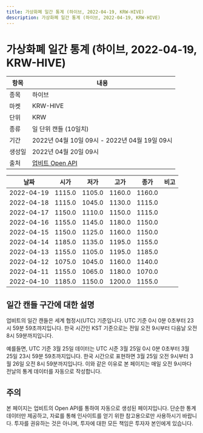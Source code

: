 ```yaml
---
title: 가상화폐 일간 통계 (하이브, 2022-04-19, KRW-HIVE)
description: 가상화폐 일간 통계 (하이브, 2022-04-19, KRW-HIVE)
---
```



가상화폐 일간 통계 (하이브, 2022-04-19, KRW-HIVE)
===

|항목|내용|
|--|--|
|종목|하이브|
|마켓|KRW-HIVE|
|단위|KRW|
|종류|일 단위 캔들 (10일치)|
|기간|2022년 04월 10일 09시 - 2022년 04월 19일 09시|
|생성일|2022년 04월 20일 09시|
|출처|[업비트 Open API](https://docs.upbit.com)|


|날짜|시가|저가|고가|종가|비고|
|--|--|--|--|--|--|
|2022-04-19|1115.0|1105.0|1160.0|1160.0|    |
|2022-04-18|1115.0|1045.0|1130.0|1115.0|    |
|2022-04-17|1150.0|1110.0|1150.0|1115.0|    |
|2022-04-16|1155.0|1145.0|1180.0|1150.0|    |
|2022-04-15|1150.0|1125.0|1160.0|1150.0|    |
|2022-04-14|1185.0|1135.0|1195.0|1155.0|    |
|2022-04-13|1155.0|1105.0|1195.0|1185.0|    |
|2022-04-12|1075.0|1045.0|1160.0|1140.0|    |
|2022-04-11|1155.0|1065.0|1180.0|1070.0|    |
|2022-04-10|1185.0|1150.0|1200.0|1155.0|    |


일간 캔들 구간에 대한 설명
---


업비트의 일간 캔들은 세계 협정시(UTC) 기준입니다. 
UTC 기준 0시 0분 0초부터 23시 59분 59초까지입니다. 
한국 시간인 KST 기준으로는 전일 오전 9시부터 다음날 오전 8시 59분까지입니다. 


예를들면, UTC 기준 3월 25일 데이터는 UTC 시준 3월 25일 0시 0분 0초부터 3월 25일 23시 59분 59초까지입니다. 
한국 시간으로 표현하면 3월 25일 오전 9시부터 3월 26일 오전 8시 59분까지입니다. 
이와 같은 이유로 본 페이지는 매일 오전 9시마다 전날의 통계 데이터를 자동으로 작성합니다. 


주의
---


본 페이지는 업비트의 Open API를 통하여 자동으로 생성된 페이지입니다. 
단순한 통계 데이터만 제공하고, 자료를 통해 인사이트를 얻기 위한 참고용으로만 사용하시기 바랍니다. 
투자를 권유하는 것은 아니며, 투자에 대한 모든 책임은 투자자 본인에게 있습니다. 
